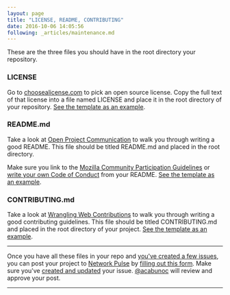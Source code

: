 ```yaml
---
layout: page
title: "LICENSE, README, CONTRIBUTING"
date: 2016-10-06 14:05:56
following: _articles/maintenance.md
---
```


These are the three files you should have in the root directory your repository.

### LICENSE

Go to [choosealicense.com](http://choosealicense.com) to pick an open source license. Copy the full text of that license into a file named LICENSE and place it in the root directory of your repository. [See the template as an example](https://github.com/acabunoc/mozfest-repo-template/blob/master/LICENSE).

### README.md

Take a look at [Open Project Communication](http://mozillascience.github.io/working-open-workshop/writing_readme/) to walk you through writing a good README. This file should be titled README.md and placed in the root directory.

Make sure you link to the [Mozilla Community Participation Guidelines](https://www.mozilla.org/en-US/about/governance/policies/participation/) or [write your own Code of Conduct](http://mozillascience.github.io/working-open-workshop/code_of_conduct/) from your README. [See the template as an example](https://github.com/acabunoc/mozfest-repo-template/blob/master/README.md).

### CONTRIBUTING.md

Take a look at [Wrangling Web Contributions](http://mozillascience.github.io/working-open-workshop/contributing/) to walk you through writing a good contributing guidelines. This file should be titled CONTRIBUTING.md and placed in the root directory of your project. [See the template as an example](https://github.com/acabunoc/mozfest-repo-template/blob/master/CONTRIBUTING.md).

---

Once you have all these files in your repo and [you've created a few issues](http://mozillascience.github.io/working-open-workshop/roadmapping/), you can post your project to [Network Pulse](https://mzl.la/pulse) by [filling out this form](https://mzl.la/mozfest-pulse). Make sure you've [created and updated](https://github.com/acabunoc/mozfest-open-projects-2016/issues/new) your issue. [@acabunoc](http://github.com/acabunoc) will review and approve your post.

---
